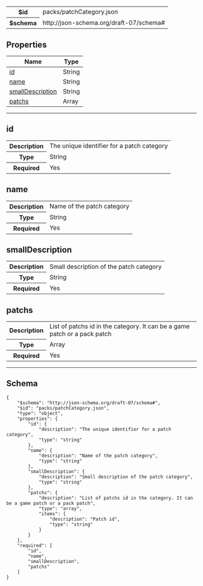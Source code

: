 

# 



<table>
<tbody>
<tr><th>$id</th><td>packs/patchCategory.json</td></tr>
<tr><th>$schema</th><td>http://json-schema.org/draft-07/schema#</td></tr>
</tbody>
</table>

## Properties

<table><thead><tr><th colspan="2">Name</th><th>Type</th></tr></thead><tbody><tr><td colspan="2"><a href="#id">id</a></td><td>String</td></tr><tr><td colspan="2"><a href="#name">name</a></td><td>String</td></tr><tr><td colspan="2"><a href="#smalldescription">smallDescription</a></td><td>String</td></tr><tr><td colspan="2"><a href="#patchs">patchs</a></td><td>Array</td></tr></tbody></table>



<hr />



## id


<table>
  <tbody>
    <tr>
      <th>Description</th>
      <td colspan="2">The unique identifier for a patch category</td>
    </tr>
    <tr><th>Type</th><td colspan="2">String</td></tr>
    <tr>
      <th>Required</th>
      <td colspan="2">Yes</td>
    </tr>
    
  </tbody>
</table>






## name


<table>
  <tbody>
    <tr>
      <th>Description</th>
      <td colspan="2">Name of the patch category</td>
    </tr>
    <tr><th>Type</th><td colspan="2">String</td></tr>
    <tr>
      <th>Required</th>
      <td colspan="2">Yes</td>
    </tr>
    
  </tbody>
</table>






## smallDescription


<table>
  <tbody>
    <tr>
      <th>Description</th>
      <td colspan="2">Small description of the patch category</td>
    </tr>
    <tr><th>Type</th><td colspan="2">String</td></tr>
    <tr>
      <th>Required</th>
      <td colspan="2">Yes</td>
    </tr>
    
  </tbody>
</table>






## patchs


<table>
  <tbody>
    <tr>
      <th>Description</th>
      <td colspan="2">List of patchs id in the category. It can be a game patch or a pack patch</td>
    </tr>
    <tr><th>Type</th><td colspan="2">Array</td></tr>
    <tr>
      <th>Required</th>
      <td colspan="2">Yes</td>
    </tr>
    
  </tbody>
</table>










<hr />

## Schema
```
{
    "$schema": "http://json-schema.org/draft-07/schema#",
    "$id": "packs/patchCategory.json",
    "type": "object",
    "properties": {
        "id": {
            "description": "The unique identifier for a patch category",
            "type": "string"
        },
        "name": {
            "description": "Name of the patch category",
            "type": "string"
        },
        "smallDescription": {
            "description": "Small description of the patch category",
            "type": "string"
        },
        "patchs": {
            "description": "List of patchs id in the category. It can be a game patch or a pack patch",
            "type": "array",
            "items": {
                "description": "Patch id",
                "type": "string"
            }
        }
    },
    "required": [
        "id",
        "name",
        "smallDescription",
        "patchs"
    ]
}
```


